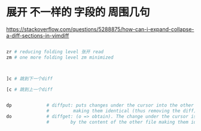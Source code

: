 
# 展开 不一样的 字段的 周围几句

https://stackoverflow.com/questions/5288875/how-can-i-expand-collapse-a-diff-sections-in-vimdiff

``` py

zr # reducing folding level 张开 read
zm # one more folding level zm minimized



]c # 跳到下一个diff

[c # 跳到上一个diff


dp             # diffput: puts changes under the cursor into the other file
               #         making them identical (thus removing the diff).
do             # diffget: (o => obtain). The change under the cursor is replaced
               #        by the content of the other file making them identical.

```